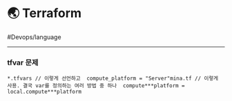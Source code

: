 # 🌏 Terraform

#Devops/language

---



### tfvar 문제

```*.tfvars // 이렇게 선언하고  compute_platform = "Server"mina.tf // 이렇게 사용. 결국 var를 정의하는 여러 방법 중 하나  compute***platform = local.compute***platform```